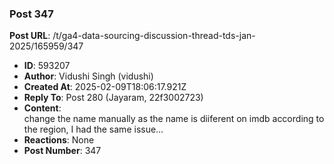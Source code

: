 ### Post 347
**Post URL**: /t/ga4-data-sourcing-discussion-thread-tds-jan-2025/165959/347
- **ID**: 593207
- **Author**: Vidushi Singh (vidushi)
- **Created At**: 2025-02-09T18:06:17.921Z
- **Reply To**: Post 280 (Jayaram, 22f3002723)
- **Content**:  
  change the name manually as the name is diiferent on imdb according to the region, I had the same issue…
- **Reactions**: None
- **Post Number**: 347


